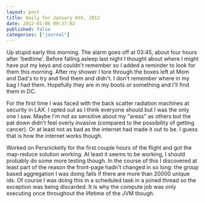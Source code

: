 ```yaml
---
layout: post
title: Daily for January 6th, 2012
date: 2012-01-06 09:37:02
published: false
categories: ["journal"]
---
```

 
Up stupid early this morning. The alarm goes off at 03:45, about four hours after 'bedtime'. Before falling asleep last night I thought about where I might have put my keys and couldn't remember so I added a reminder to look for them this morning. After my shower I tore through the boxes left at Mom and Dad's to try and find them and didn't. I don't remember where in my bag I had them. Hopefully they are in my boots or something and I'll find them in DC.

For the first time I was faced with the back scatter radiation machines at security in LAX. I opted out as I think everyone should but I was the only one I saw. Maybe I'm not as sensitive about my "areas" as others but the pat down didn't feel overly invasive (compared to the possibility of getting cancer). Or at least not as bad as the internet had made it out to be. I guess that is how the internet works though.

Worked on Persnicketly for the first couple hours of the flight and got the map-reduce solution working. At least it seems to be working, I should probably do some more testing though. In the course of this I discovered at least part of the reason the front-page hadn't changed in so long: the group based aggregation I was doing fails if there are more than 20000 unique ids. Of course I was doing this in a scheduled task in a joined thread so the exception was being discarded. It is why the compute job was only executing once throughout the lifetime of the JVM though.